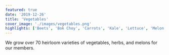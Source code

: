 ```yaml
---
featured: true
date: '2019-12-26'
title: 'Vegetables'
cover_image: './images/vegetables.png'
highlights: ['Beets', 'Bok Choy', 'Carrots', 'Kale', 'Lettuce', 'Melon', 'Radishes', 'Turnips']
---
```


We grow over 70 heirloom varieties of vegetables, herbs, and melons for our members.
